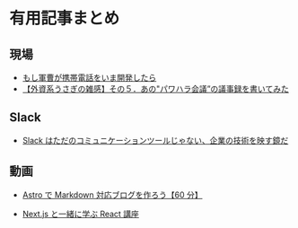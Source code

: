 # 有用記事まとめ

## 現場

- [もし軍曹が携帯電話をいま開発したら](https://qiita.com/nonbiri15/items/6f9d362371bd4b9452d0)
- [【外資系うさぎの雑感】その５．あの"パワハラ会議”の議事録を書いてみた](https://note.com/choconejito/n/n74d5da74fba7)

## Slack

- [Slack はただのコミュニケーションツールじゃない、企業の技術を映す鏡だ](https://qiita.com/KizashiTakata/items/d442d4a28d147529f1b6#%E3%83%AC%E3%83%99%E3%83%AB2%E5%85%A8%E4%BD%93%E9%9B%91%E8%AB%87%E7%94%A8%E3%83%81%E3%83%A3%E3%83%B3%E3%83%8D%E3%83%AB%E3%81%A8%E3%83%97%E3%83%AD%E3%82%B8%E3%82%A7%E3%82%AF%E3%83%88%E5%8D%98%E4%BD%8D%E9%9B%91%E8%AB%87%E7%94%A8%E3%83%81%E3%83%A3%E3%83%B3%E3%83%8D%E3%83%AB%E3%82%92%E7%94%A8%E6%84%8F%E3%81%97%E3%81%A6%E3%81%84%E3%81%BE%E3%81%99%E3%81%BE%E3%81%9F%E6%8A%80%E8%A1%93%E7%94%A8%E3%83%81%E3%83%A3%E3%83%B3%E3%83%8D%E3%83%AB%E3%82%82%E5%88%A5%E9%80%94%E3%81%82%E3%82%8A%E3%81%BE%E3%81%99)

## 動画

- [Astro で Markdown 対応ブログを作ろう【60 分】](https://youtu.be/tgW_GnfMr8o)

- [Next.js と一緒に学ぶ React 講座](https://www.youtube.com/playlist?list=PLwM1-TnN_NN6fUhOoZyU4iZiwhLyISopO)
